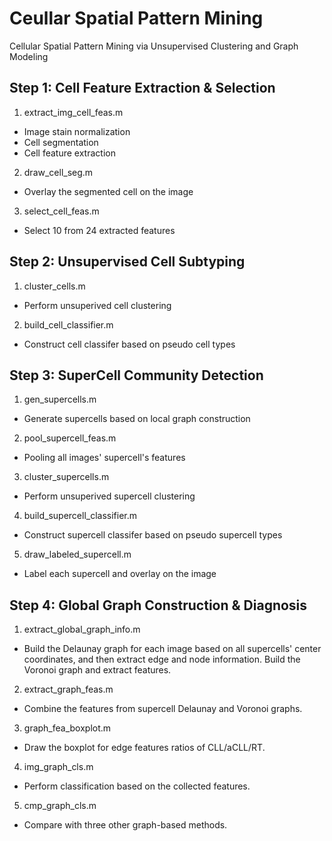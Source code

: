 # Ceullar Spatial Pattern Mining
Cellular Spatial Pattern Mining via Unsupervised Clustering and Graph Modeling

## Step 1: Cell Feature Extraction & Selection
1. extract_img_cell_feas.m
- Image stain normalization
- Cell segmentation
- Cell feature extraction
2. draw_cell_seg.m
- Overlay the segmented cell on the image
3. select_cell_feas.m
- Select 10 from 24 extracted features

## Step 2: Unsupervised Cell Subtyping
1. cluster_cells.m
- Perform unsuperived cell clustering
2. build_cell_classifier.m
- Construct cell classifer based on pseudo cell types

## Step 3: SuperCell Community Detection
1. gen_supercells.m
- Generate supercells based on local graph construction
2. pool_supercell_feas.m
- Pooling all images' supercell's features
3. cluster_supercells.m
- Perform unsuperived supercell clustering
4. build_supercell_classifier.m
- Construct supercell classifer based on pseudo supercell types
5. draw_labeled_supercell.m
- Label each supercell and overlay on the image

## Step 4: Global Graph Construction & Diagnosis
1. extract_global_graph_info.m
- Build the Delaunay graph for each image based on all supercells' center 
coordinates, and then extract edge and node information. Build the Voronoi 
graph and extract features.
2. extract_graph_feas.m
- Combine the features from supercell Delaunay and Voronoi graphs.
3. graph_fea_boxplot.m
- Draw the boxplot for edge features ratios of CLL/aCLL/RT.
4. img_graph_cls.m
- Perform classification based on the collected features.
5. cmp_graph_cls.m
- Compare with three other graph-based methods.

